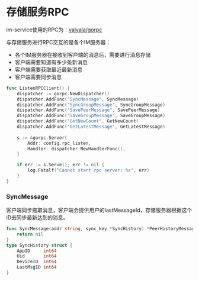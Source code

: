 # 存储服务RPC

im-service使用的RPC为：[valyala/gorpc](https://github.com/valyala/gorpc)

与存储服务进行RPC交互的是各个IM服务器：

- 各个IM服务器在接收到客户端的消息后，需要进行消息存储
- 客户端需要知道有多少条新消息
- 客户端需要获取最近最新消息
- 客户端需要同步消息

```go
func ListenRPCClient() {
	dispatcher := gorpc.NewDispatcher()
	dispatcher.AddFunc("SyncMessage", SyncMessage)
	dispatcher.AddFunc("SyncGroupMessage", SyncGroupMessage)
	dispatcher.AddFunc("SavePeerMessage", SavePeerMessage)
	dispatcher.AddFunc("SaveGroupMessage", SaveGroupMessage)
	dispatcher.AddFunc("GetNewCount", GetNewCount)
	dispatcher.AddFunc("GetLatestMessage", GetLatestMessage)
	
	s := &gorpc.Server{
		Addr: config.rpc_listen,
		Handler: dispatcher.NewHandlerFunc(),
	}

	if err := s.Serve(); err != nil {
		log.Fatalf("Cannot start rpc server: %s", err)
	}
}
```

### SyncMessage

客户端同步拖取消息，客户端会提供用户的lastMessageId，存储服务器根据这个ID去同步最新达到的消息。

```go
func SyncMessage(addr string, sync_key *SyncHistory) *PeerHistoryMessage {
	return nil
}
type SyncHistory struct {
	AppID     int64
	Uid       int64
	DeviceID  int64
	LastMsgID int64
}
```

